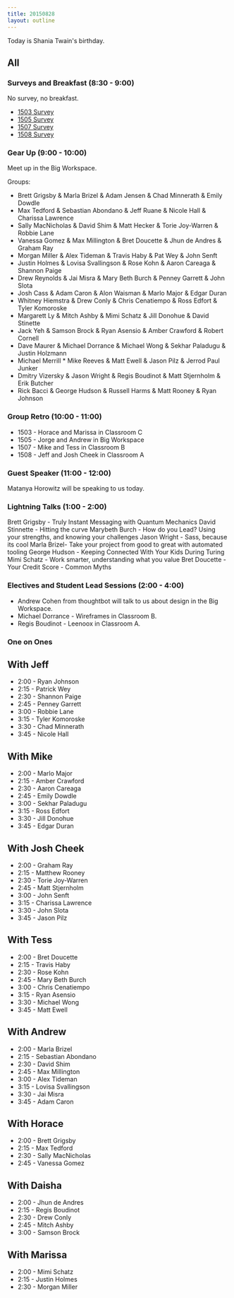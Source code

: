 ```yaml
---
title: 20150828
layout: outline
---
```


Today is Shania Twain's birthday.

## All

### Surveys and Breakfast (8:30 - 9:00)

No survey, no breakfast.

* [1503 Survey](http://goo.gl/forms/HFyFPwxPsW)
* [1505 Survey](http://goo.gl/forms/qn1z8C8IcU)
* [1507 Survey](http://goo.gl/forms/4dx8mnkhPn)
* [1508 Survey](http://goo.gl/forms/uOK8uyi9d8)

### Gear Up (9:00 - 10:00)

Meet up in the Big Workspace.

Groups:

* Brett Grigsby & Marla Brizel & Adam Jensen & Chad Minnerath & Emily Dowdle
* Max Tedford & Sebastian Abondano & Jeff Ruane & Nicole Hall & Charissa Lawrence
* Sally MacNicholas & David Shim & Matt Hecker & Torie Joy-Warren & Robbie Lane
* Vanessa Gomez & Max Millington & Bret Doucette & Jhun de Andres & Graham Ray
* Morgan Miller & Alex Tideman & Travis Haby & Pat Wey & John Senft
* Justin Holmes & Lovisa Svallingson & Rose Kohn & Aaron Careaga & Shannon Paige
* Drew Reynolds & Jai Misra & Mary Beth Burch & Penney Garrett & John Slota
* Josh Cass & Adam Caron & Alon Waisman & Marlo Major & Edgar Duran
* Whitney Hiemstra & Drew Conly & Chris Cenatiempo & Ross Edfort & Tyler Komoroske
* Margarett Ly & Mitch Ashby & Mimi Schatz & Jill Donohue & David Stinette 
* Jack Yeh & Samson Brock & Ryan Asensio & Amber Crawford & Robert Cornell
* Dave Maurer & Michael Dorrance & Michael Wong & Sekhar Paladugu & Justin Holzmann
* Michael Merrill * Mike Reeves & Matt Ewell & Jason Pilz & Jerrod Paul Junker  
* Dmitry Vizersky & Jason Wright & Regis Boudinot & Matt Stjernholm & Erik Butcher
* Rick Bacci & George Hudson & Russell Harms & Matt Rooney & Ryan Johnson

### Group Retro (10:00 - 11:00)

* 1503 - Horace and Marissa in Classroom C
* 1505 - Jorge and Andrew in Big Workspace
* 1507 - Mike and Tess in Classroom B
* 1508 - Jeff and Josh Cheek in Classroom A

### Guest Speaker (11:00 - 12:00)

Matanya Horowitz will be speaking to us today.


### Lightning Talks (1:00 - 2:00)

Brett Grigsby - Truly Instant Messaging with Quantum Mechanics
David Stinnette - Hitting the curve
Marybeth Burch - How do you Lead? Using your strengths, and knowing your challenges
Jason Wright - Sass, because its cool
Marla Brizel- Take your project from good to great with automated tooling
George Hudson - Keeping Connected With Your Kids During Turing
Mimi Schatz - Work smarter, understanding what you value
Bret Doucette - Your Credit Score - Common Myths


### Electives and Student Lead Sessions (2:00 - 4:00)

* Andrew Cohen from thoughtbot will talk to us about design in the Big Workspace.
* Michael Dorrance - Wireframes in Classroom B.
* Regis Boudinot - Leenoox in Classroom A.

### One on Ones

## With Jeff

* 2:00 - Ryan Johnson
* 2:15 - Patrick Wey
* 2:30 - Shannon Paige
* 2:45 - Penney Garrett
* 3:00 - Robbie Lane
* 3:15 - Tyler Komoroske
* 3:30 - Chad Minnerath
* 3:45 - Nicole Hall

## With Mike

* 2:00 - Marlo Major
* 2:15 - Amber Crawford
* 2:30 - Aaron Careaga
* 2:45 - Emily Dowdle
* 3:00 - Sekhar Paladugu
* 3:15 - Ross Edfort
* 3:30 - Jill Donohue
* 3:45 - Edgar Duran

## With Josh Cheek

* 2:00 - Graham Ray
* 2:15 - Matthew Rooney
* 2:30 - Torie Joy-Warren
* 2:45 - Matt Stjernholm
* 3:00 - John Senft
* 3:15 - Charissa Lawrence
* 3:30 - John Slota
* 3:45 - Jason Pilz

## With Tess

* 2:00 - Bret Doucette
* 2:15 - Travis Haby
* 2:30 - Rose Kohn
* 2:45 - Mary Beth Burch
* 3:00 - Chris Cenatiempo
* 3:15 - Ryan Asensio
* 3:30 - Michael Wong
* 3:45 - Matt Ewell

## With Andrew

* 2:00 - Marla Brizel
* 2:15 - Sebastian Abondano
* 2:30 - David Shim
* 2:45 - Max Millington
* 3:00 - Alex Tideman
* 3:15 - Lovisa Svallingson
* 3:30 - Jai Misra
* 3:45 - Adam Caron



## With Horace

* 2:00 - Brett Grigsby
* 2:15 - Max Tedford
* 2:30 - Sally MacNicholas
* 2:45 - Vanessa Gomez

## With Daisha

* 2:00 - Jhun de Andres
* 2:15 - Regis Boudinot
* 2:30 - Drew Conly
* 2:45 - Mitch Ashby
* 3:00 - Samson Brock


## With Marissa

* 2:00 - Mimi Schatz
* 2:15 - Justin Holmes
* 2:30 - Morgan Miller


